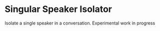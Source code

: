 # Singular Speaker Isolator
 Isolate a single speaker in a conversation. Experimental work in progress
